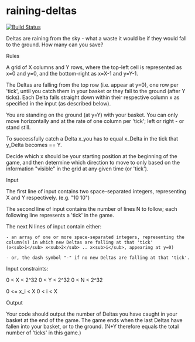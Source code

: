# raining-deltas

[![Build Status](https://travis-ci.org/ocramz/test-raining-deltas.png)](https://travis-ci.org/ocramz/test-raining-deltas)

Deltas are raining from the sky - what a waste it would be if they would fall to the ground. How many can you save?

 
Rules 

A grid of X columns and Y rows, where the top-left cell is represented as x=0 and y=0, and the bottom-right as x=X-1 and y=Y-1.

The Deltas are falling from the top row (i.e. appear at y=0), one row per 'tick', until you catch them in your basket or they fall to the ground (after Y ticks). Each Delta falls straight down within their respective column x as specified in the input (as described below).

You are standing on the ground (at y=Y) with your basket. You can only move horizontally and at the rate of one column per 'tick'; left or right - or stand still.

To successfully catch a Delta x_you has to equal x_Delta in the tick that y_Delta becomes == Y.

Decide which x should be your starting position at the beginning of the game, and then determine which direction to move to only based on the information "visible" in the grid at any given time (or 'tick').

 

Input

The first line of input contains two space-separated integers, representing X and Y respectively. (e.g. "10 10")

The second line of input contains the number of lines N to follow; each following line represents a 'tick' in the game.

The next N lines of input contain either:

    - an array of one or more space-separated integers, representing the column(s) in which new Deltas are falling at that 'tick' (x<sub>1</sub> x<sub>2</sub> .. x<sub>i</sub>, appearing at y=0)

    - or, the dash symbol "-" if no new Deltas are falling at that 'tick'.


Input constraints:

0 < X < 2^32
0 < Y < 2^32
0 < N < 2^32

0 <= x_i < X
0 < i < X

 

Output

Your code should output the number of Deltas you have caught in your basket at the end of the game. The game ends when the last Deltas have fallen into your basket, or to the ground. (N+Y therefore equals the total number of 'ticks' in this game.)
